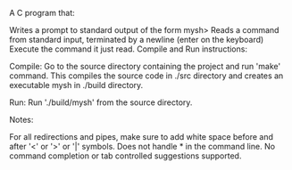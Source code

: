 A C program that:

Writes a prompt to standard output of the form mysh>
Reads a command from standard input, terminated by a newline (enter on the keyboard)
Execute the command it just read.
Compile and Run instructions:

Compile: Go to the source directory containing the project and run 'make' command. This compiles the source code in ./src directory and creates an executable mysh in ./build directory.

Run: Run './build/mysh' from the source directory.

Notes:

For all redirections and pipes, make sure to add white space before and after '<' or '>' or '|' symbols.
Does not handle * in the command line.
No command completion or tab controlled suggestions supported.
